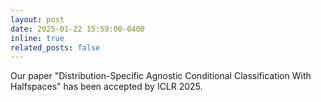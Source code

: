 ```yaml
---
layout: post
date: 2025-01-22 15:59:00-0400
inline: true
related_posts: false
---
```


Our paper "Distribution-Specific Agnostic Conditional Classification With Halfspaces" has been accepted by ICLR 2025.
